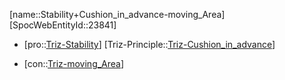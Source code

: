 ﻿---
type: TrizContradiction
aliases:
- Stability+Cushion_in_advance-moving_Area
license: CC BY-SA 4.0
copyright: https://github.com/SpocWeb
IsDeleted: false
IsReadOnly: false
Confidential: public
tags: 
- Triz/Contradiction
---
[name::Stability+Cushion_in_advance-moving_Area]
[SpocWebEntityId::23841]
+ [pro::[Triz-Stability](tech/Triz/Parameter/Triz-Stability.md)]
[Triz-Principle::[Triz-Cushion_in_advance](tech/Triz/Principle/Triz-Cushion_in_advance.md)]
- [con::[Triz-moving_Area](tech/Triz/Parameter/Triz-moving_Area.md)]

